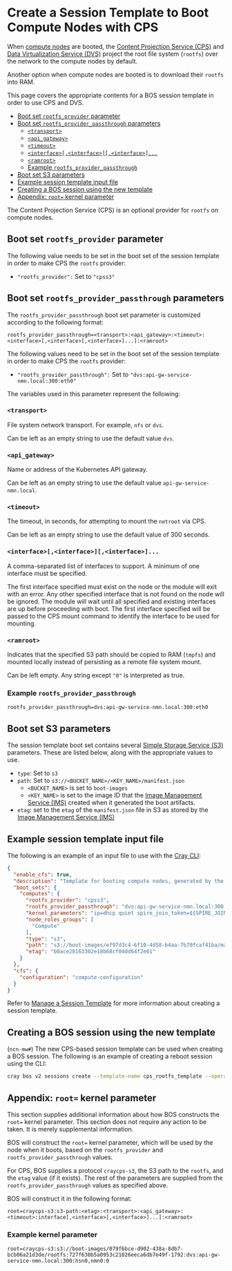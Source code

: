 # Create a Session Template to Boot Compute Nodes with CPS

When [compute nodes](../../glossary.md#compute-node-cn) are booted, the [Content Projection Service (CPS)](../../glossary.md#content-projection-service-cps) and
[Data Virtualization Service (DVS)](../../glossary.md#data-virtualization-service-dvs) project the root file system (`rootfs`) over the network to the compute nodes by default.

Another option when compute nodes are booted is to download their `rootfs` into RAM.

This page covers the appropriate contents for a BOS session template in order to use CPS and DVS.

- [Boot set `rootfs_provider` parameter](#boot-set-rootfs_provider-parameter)
- [Boot set `rootfs_provider_passthrough` parameters](#boot-set-rootfs_provider_passthrough-parameters)
    - [`<transport>`](#transport)
    - [`<api_gateway>`](#api_gateway)
    - [`<timeout>`](#timeout)
    - [`<interface>[,<interface>][,<interface>]...`](#interfaceinterfaceinterface)
    - [`<ramroot>`](#ramroot)
    - [Example `rootfs_provider_passthrough`](#example-rootfs_provider_passthrough)
- [Boot set S3 parameters](#boot-set-s3-parameters)
- [Example session template input file](#example-session-template-input-file)
- [Creating a BOS session using the new template](#creating-a-bos-session-using-the-new-template)
- [Appendix: `root=` kernel parameter](#appendix-root-kernel-parameter)

The Content Projection Service (CPS) is an optional provider for `rootfs` on compute nodes.

## Boot set `rootfs_provider` parameter

The following value needs to be set in the boot set of the session template in order to make CPS the `rootfs` provider:

- `"rootfs_provider":` Set to `"cpss3"`

## Boot set `rootfs_provider_passthrough` parameters

The `rootfs_provider_passthrough` boot set parameter is customized according to the following format:

```text
rootfs_provider_passthrough=<transport>:<api_gateway>:<timeout>:<interface>[,<interface>[,<interface>]...]:<ramroot>
```

The following values need to be set in the boot set of the session template in order to make CPS the `rootfs` provider:

- `"rootfs_provider_passthrough":` Set to `"dvs:api-gw-service-nmn.local:300:eth0"`

The variables used in this parameter represent the following:

### `<transport>`

File system network transport. For example, `nfs` or `dvs`.

Can be left as an empty string to use the default value `dvs`.

### `<api_gateway>`

Name or address of the Kubernetes API gateway.

Can be left as an empty string to use the default value `api-gw-service-nmn.local`.

### `<timeout>`

The timeout, in seconds, for attempting to mount the `netroot` via CPS.

Can be left as an empty string to use the default value of 300 seconds.

### `<interface>[,<interface>][,<interface>]...`

A comma-separated list of interfaces to support. A minimum of one interface must be specified.

The first interface specified must exist on the node or the module will exit with an error. Any other specified interface that is not found on the node will be ignored.
The module will wait until all specified and existing interfaces are up before proceeding with boot.
The first interface specified will be passed to the CPS mount command to identify the interface to be used for mounting.

### `<ramroot>`

Indicates that the specified S3 path should be copied to RAM (`tmpfs`) and mounted locally instead of persisting as a remote file system mount.

Can be left empty. Any string except `"0"` is interpreted as true.

### Example `rootfs_provider_passthrough`

```text
rootfs_provider_passthrough=dvs:api-gw-service-nmn.local:300:eth0
```

## Boot set S3 parameters

The session template boot set contains several [Simple Storage Service (S3)](../../glossary.md#simple-storage-service-s3) parameters.
These are listed below, along with the appropriate values to use.

- `type`: Set to `s3`
- `path`: Set to `s3://<BUCKET_NAME>/<KEY_NAME>/manifest.json`
    - `<BUCKET_NAME>` is set to `boot-images`
    - `<KEY_NAME>` is set to the image ID that the [Image Management Service (IMS)](../../glossary.md#image-management-service-ims) created when it generated the boot artifacts.
- `etag`: set to the `etag` of the `manifest.json` file in S3 as stored by the [Image Management Service (IMS)](../../glossary.md#image-management-service-ims)

## Example session template input file

The following is an example of an input file to use with the [Cray CLI](../../glossary.md#cray-cli-cray):

```json
{
  "enable_cfs": true,
  "description": "Template for booting compute nodes, generated by the installation",
  "boot_sets": {
    "computes": {
      "rootfs_provider": "cpss3",
      "rootfs_provider_passthrough": "dvs:api-gw-service-nmn.local:300:eth0",
      "kernel_parameters": "ip=dhcp quiet spire_join_token=${SPIRE_JOIN_TOKEN}",
      "node_roles_groups": [
        "Compute"
      ],
      "type": "s3",
      "path": "s3://boot-images/ef97d3c4-6f10-4d58-b4aa-7b70fcaf41ba/manifest.json",
      "etag": "b0ace28163302e18b68cf04dd64f2e01"
    }
  },
  "cfs": {
    "configuration": "compute-configuration"
  }
}
```

Refer to [Manage a Session Template](Manage_a_Session_Template.md) for more information about creating a session template.

## Creating a BOS session using the new template

(`ncn-mw#`) The new CPS-based session template can be used when creating a BOS session. The following is an example of creating a reboot session using the CLI:

```bash
cray bos v2 sessions create --template-name cps_rootfs_template --operation Reboot
```

## Appendix: `root=` kernel parameter

This section supplies additional information about how BOS constructs the `root=` kernel parameter. This section does not require any
action to be taken. It is merely supplemental information.

BOS will construct the `root=` kernel parameter, which will be used by the node when it boots, based on the `rootfs_provider` and `rootfs_provider_passthrough` values.

For CPS, BOS supplies a protocol `craycps-s3`, the S3 path to the `rootfs`, and the `etag` value (if it exists).
The rest of the parameters are supplied from the `rootfs_provider_passthrough` values as specified above.

BOS will construct it in the following format:

```text
root=craycps-s3:s3-path:<etag>:<transport>:<api_gateway>:<timeout>:interface[,<interface>[,<interface>]...]:<ramroot>
```

### Example kernel parameter

```text
root=craycps-s3:s3://boot-images/079f6bce-d902-438a-8db7-bcb06a21d3de/rootfs:727f630b5a0953c21026eeca6db7e49f-1792:dvs:api-gw-service-nmn.local:300:hsn0,nmn0:0
```
